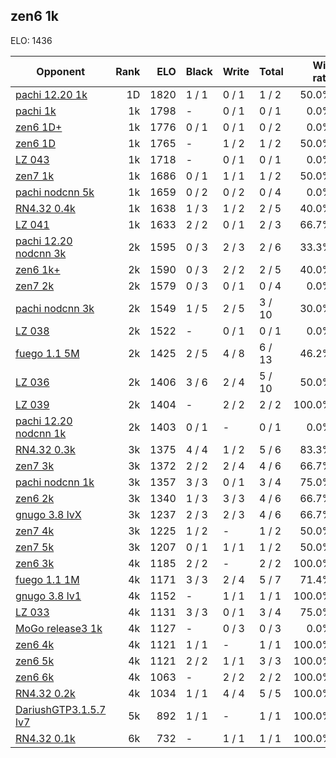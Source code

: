 ## zen6 1k ##

ELO: 1436

Opponent | Rank | ELO | Black | Write | Total | Win rate
---------|-----:|----:|-------|-------|-------|-------:
[pachi 12.20 1k](pachi%2012.20%201k.md) | 1D | 1820 | 1 / 1 | 0 / 1 | 1 / 2 | 50.0%
[pachi 1k](pachi%201k.md) | 1k | 1798 | - | 0 / 1 | 0 / 1 | 0.0%
[zen6 1D+](zen6%201D+.md) | 1k | 1776 | 0 / 1 | 0 / 1 | 0 / 2 | 0.0%
[zen6 1D](zen6%201D.md) | 1k | 1765 | - | 1 / 2 | 1 / 2 | 50.0%
[LZ 043](LZ%20043.md) | 1k | 1718 | - | 0 / 1 | 0 / 1 | 0.0%
[zen7 1k](zen7%201k.md) | 1k | 1686 | 0 / 1 | 1 / 1 | 1 / 2 | 50.0%
[pachi nodcnn 5k](pachi%20nodcnn%205k.md) | 1k | 1659 | 0 / 2 | 0 / 2 | 0 / 4 | 0.0%
[RN4.32 0.4k](RN4.32%200.4k.md) | 1k | 1638 | 1 / 3 | 1 / 2 | 2 / 5 | 40.0%
[LZ 041](LZ%20041.md) | 1k | 1633 | 2 / 2 | 0 / 1 | 2 / 3 | 66.7%
[pachi 12.20 nodcnn 3k](pachi%2012.20%20nodcnn%203k.md) | 2k | 1595 | 0 / 3 | 2 / 3 | 2 / 6 | 33.3%
[zen6 1k+](zen6%201k+.md) | 2k | 1590 | 0 / 3 | 2 / 2 | 2 / 5 | 40.0%
[zen7 2k](zen7%202k.md) | 2k | 1579 | 0 / 3 | 0 / 1 | 0 / 4 | 0.0%
[pachi nodcnn 3k](pachi%20nodcnn%203k.md) | 2k | 1549 | 1 / 5 | 2 / 5 | 3 / 10 | 30.0%
[LZ 038](LZ%20038.md) | 2k | 1522 | - | 0 / 1 | 0 / 1 | 0.0%
[fuego 1.1 5M](fuego%201.1%205M.md) | 2k | 1425 | 2 / 5 | 4 / 8 | 6 / 13 | 46.2%
[LZ 036](LZ%20036.md) | 2k | 1406 | 3 / 6 | 2 / 4 | 5 / 10 | 50.0%
[LZ 039](LZ%20039.md) | 2k | 1404 | - | 2 / 2 | 2 / 2 | 100.0%
[pachi 12.20 nodcnn 1k](pachi%2012.20%20nodcnn%201k.md) | 2k | 1403 | 0 / 1 | - | 0 / 1 | 0.0%
[RN4.32 0.3k](RN4.32%200.3k.md) | 3k | 1375 | 4 / 4 | 1 / 2 | 5 / 6 | 83.3%
[zen7 3k](zen7%203k.md) | 3k | 1372 | 2 / 2 | 2 / 4 | 4 / 6 | 66.7%
[pachi nodcnn 1k](pachi%20nodcnn%201k.md) | 3k | 1357 | 3 / 3 | 0 / 1 | 3 / 4 | 75.0%
[zen6 2k](zen6%202k.md) | 3k | 1340 | 1 / 3 | 3 / 3 | 4 / 6 | 66.7%
[gnugo 3.8 lvX](gnugo%203.8%20lvX.md) | 3k | 1237 | 2 / 3 | 2 / 3 | 4 / 6 | 66.7%
[zen7 4k](zen7%204k.md) | 3k | 1225 | 1 / 2 | - | 1 / 2 | 50.0%
[zen7 5k](zen7%205k.md) | 3k | 1207 | 0 / 1 | 1 / 1 | 1 / 2 | 50.0%
[zen6 3k](zen6%203k.md) | 4k | 1185 | 2 / 2 | - | 2 / 2 | 100.0%
[fuego 1.1 1M](fuego%201.1%201M.md) | 4k | 1171 | 3 / 3 | 2 / 4 | 5 / 7 | 71.4%
[gnugo 3.8 lv1](gnugo%203.8%20lv1.md) | 4k | 1152 | - | 1 / 1 | 1 / 1 | 100.0%
[LZ 033](LZ%20033.md) | 4k | 1131 | 3 / 3 | 0 / 1 | 3 / 4 | 75.0%
[MoGo release3 1k](MoGo%20release3%201k.md) | 4k | 1127 | - | 0 / 3 | 0 / 3 | 0.0%
[zen6 4k](zen6%204k.md) | 4k | 1121 | 1 / 1 | - | 1 / 1 | 100.0%
[zen6 5k](zen6%205k.md) | 4k | 1121 | 2 / 2 | 1 / 1 | 3 / 3 | 100.0%
[zen6 6k](zen6%206k.md) | 4k | 1063 | - | 2 / 2 | 2 / 2 | 100.0%
[RN4.32 0.2k](RN4.32%200.2k.md) | 4k | 1034 | 1 / 1 | 4 / 4 | 5 / 5 | 100.0%
[DariushGTP3.1.5.7 lv7](DariushGTP3.1.5.7%20lv7.md) | 5k | 892 | 1 / 1 | - | 1 / 1 | 100.0%
[RN4.32 0.1k](RN4.32%200.1k.md) | 6k | 732 | - | 1 / 1 | 1 / 1 | 100.0%
